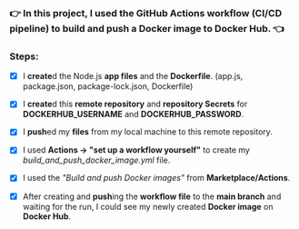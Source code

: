 ### :point_right: **In this project, I used the GitHub Actions workflow (CI/CD pipeline) to build and push a Docker image to Docker Hub.** :point_left:

### **Steps:**

- [x] I **create**d the Node.js **app files** and the **Dockerfile**. (app.js, package.json, package-lock.json, Dockerfile)
    
- [x] I **create**d this **remote repository** and **repository Secrets** for **DOCKERHUB_USERNAME** and **DOCKERHUB_PASSWORD**.

- [x] I **push**ed my **files** from my local machine to this remote repository.
      
- [x] I used **Actions -> "set up a workflow yourself"** to create my _build_and_push_docker_image.yml_ file.
      
- [x] I used the _"Build and push Docker images"_ from **Marketplace/Actions**.
      
- [x] After creating and **push**ing the **workflow file** to the **main branch** and waiting for the run, I could see my newly created **Docker image** on **Docker Hub**.
